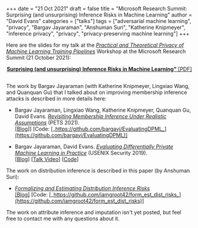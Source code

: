 +++
date = "21 Oct 2021"
draft = false
title = "Microsoft Research Summit: Surprising (and unsurprising) Inference Risks in Machine Learning"
author = "David Evans"
categories = ["talks"]
tags = ["adversarial machine learning", "privacy", "Bargav Jayaraman", "Anshuman Suri", "Katherine Knipmeyer", "inference privacy", "privacy", "privacy-preserving machine learning"]
+++

Here are the slides for my talk at the [_Practical and Theoretical Privacy of Machine Learning Training Pipelines_](https://www.microsoft.com/en-us/research/theme/confidential-computing/#workshops)
Workshop at the Microsoft Research Summit (21 October 2021):
   <center>
<a href="https://www.dropbox.com/s/1mfhbelv7qx4t3u/surprisinginferences.pdf?dl=0"><b>Surprising (and unsurprising) Inference Risks in Machine Learning"</b> [PDF]</a>
   </center>

##

##

The work by Bargav Jayaraman (with Katherine Knipmeyer, Lingxiao Wang,
and Quanquan Gu) that I talked about on improving membership inference
attacks is described in more details here:

- Bargav Jayaraman, Lingxiao Wang, Katherine Knipmeyer, Quanquan Gu, David Evans. [_Revisiting Membership Inference Under Realistic Assumptions_](https://arxiv.org/abs/2005.10881) (PETS 2021).  
[[Blog](/merlin-morgan-and-the-importance-of-thresholds-and-priors/)]] [Code: [_https://github.com/bargavj/EvaluatingDPML_](https://github.com/bargavj/EvaluatingDPML)] 

- Bargav Jayaraman, David Evans. [_Evaluating Differentially Private Machine Learning in Practice_](https://arxiv.org/abs/1902.08874) (USENIX Security 2019).  
[[Blog](/evaluating-differentially-private-machine-learning-in-practice/)] [[Talk Video](https://uvasrg.github.io/usenix-security-symposium-2019/)] [[Code](https://github.com/bargavj/EvaluatingDPML)]

The work on distribution inference is described in this paper (by Anshuman Suri):

- [_Formalizing and Estimating Distribution Inference Risks_](https://arxiv.org/abs/2109.06024)  
[[Blog]](https://uvasrg.github.io/on-the-risks-of-distribution-inference/) [Code: [_https://github.com/iamgroot42/form_est_dist_risks_](https://github.com/iamgroot42/form_est_dist_risks)]

The work on attribute inference and imputation isn't yet posted, but feel free to contact me with any questions about it.




